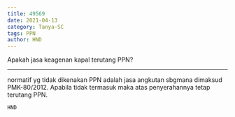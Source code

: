 ```yaml
---
title: 49569
date: 2021-04-13
category: Tanya-SC
tags: PPN
author: HND
---
```


Apakah jasa keagenan kapal terutang PPN?

---

normatif yg tidak dikenakan PPN adalah jasa angkutan sbgmana dimaksud PMK-80/2012. Apabila tidak termasuk maka atas penyerahannya tetap terutang PPN.

`HND`
